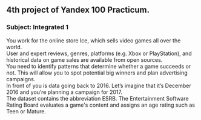 ## 4th project of Yandex 100 Practicum.

### Subject: Integrated 1

You work for the online store Ice, which sells video games all over the world. <br>
User and expert reviews, genres, platforms (e.g. Xbox or PlayStation), and historical data on game sales are available from open sources. <br>
You need to identify patterns that determine whether a game succeeds or not. This will allow you to spot potential big winners and plan advertising campaigns.<br>
In front of you is data going back to 2016. Let’s imagine that it’s December 2016 and you’re planning a campaign for 2017.<br>
The dataset contains the abbreviation ESRB. The Entertainment Software Rating Board evaluates a game's content and assigns an age rating such as Teen or Mature.





